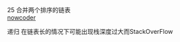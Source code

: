  25 合并两个排序的链表  
[nowcoder](https://www.nowcoder.com/practice/d8b6b4358f774294a89de2a6ac4d9337?tpId=13&tqId=11169&tPage=1&rp=1&ru=/ta/coding-interviews&qru=/ta/coding-interviews/question-ranking)


 递归
     在链表长的情况下可能出现栈深度过大而StackOverFlow